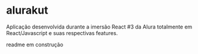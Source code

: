 # alurakut

Aplicação desenvolvida durante a imersão React #3 da Alura totalmente em React/Javascript e suas respectivas features.

readme em construção
